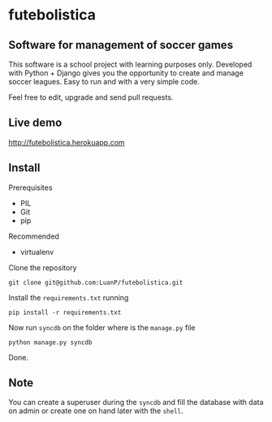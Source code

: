futebolistica
=============

Software for management of soccer games
-------------

This software is a school project with learning purposes only.
Developed with Python + Django gives you the opportunity to create and manage soccer leagues.
Easy to run and with a very simple code.

Feel free to edit, upgrade and send pull requests.


Live demo
-------------

http://futebolistica.herokuapp.com


Install
-------------

Prerequisites

* PIL
* Git
* pip

Recommended

* virtualenv


Clone the repository

`git clone git@github.com:LuanP/futebolistica.git`

Install the `requirements.txt` running

`pip install -r requirements.txt`

Now run `syncdb` on the folder where is the `manage.py` file

`python manage.py syncdb`

Done.

Note
----
You can create a superuser during the `syncdb` and fill the database with data on admin or
create one on hand later with the `shell`.
